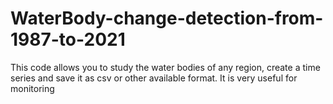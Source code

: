 # WaterBody-change-detection-from-1987-to-2021
This code allows you to study the water bodies of any region, create a time series and save it as csv or other available format. It is very useful for monitoring  
